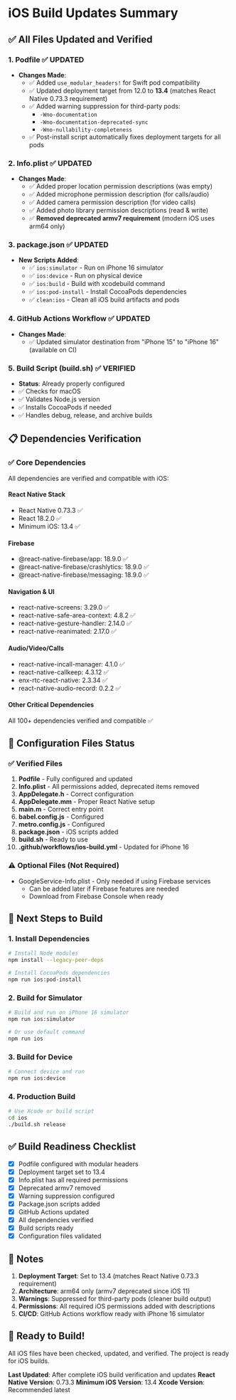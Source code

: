 # iOS Build Updates Summary

## ✅ All Files Updated and Verified

### 1. **Podfile** ✅ UPDATED
- **Changes Made**:
  - ✅ Added `use_modular_headers!` for Swift pod compatibility
  - ✅ Updated deployment target from 12.0 to **13.4** (matches React Native 0.73.3 requirement)
  - ✅ Added warning suppression for third-party pods:
    - `-Wno-documentation`
    - `-Wno-documentation-deprecated-sync`
    - `-Wno-nullability-completeness`
  - ✅ Post-install script automatically fixes deployment targets for all pods

### 2. **Info.plist** ✅ UPDATED
- **Changes Made**:
  - ✅ Added proper location permission descriptions (was empty)
  - ✅ Added microphone permission description (for calls/audio)
  - ✅ Added camera permission description (for video calls)
  - ✅ Added photo library permission descriptions (read & write)
  - ✅ **Removed deprecated armv7 requirement** (modern iOS uses arm64 only)

### 3. **package.json** ✅ UPDATED
- **New Scripts Added**:
  - ✅ `ios:simulator` - Run on iPhone 16 simulator
  - ✅ `ios:device` - Run on physical device
  - ✅ `ios:build` - Build with xcodebuild command
  - ✅ `ios:pod-install` - Install CocoaPods dependencies
  - ✅ `clean:ios` - Clean all iOS build artifacts and pods

### 4. **GitHub Actions Workflow** ✅ UPDATED
- **Changes Made**:
  - ✅ Updated simulator destination from "iPhone 15" to "iPhone 16" (available on CI)

### 5. **Build Script (build.sh)** ✅ VERIFIED
- **Status**: Already properly configured
- ✅ Checks for macOS
- ✅ Validates Node.js version
- ✅ Installs CocoaPods if needed
- ✅ Handles debug, release, and archive builds

## 📋 Dependencies Verification

### ✅ Core Dependencies
All dependencies are verified and compatible with iOS:

#### React Native Stack
- React Native 0.73.3 ✅
- React 18.2.0 ✅
- Minimum iOS: 13.4 ✅

#### Firebase
- @react-native-firebase/app: 18.9.0 ✅
- @react-native-firebase/crashlytics: 18.9.0 ✅
- @react-native-firebase/messaging: 18.9.0 ✅

#### Navigation & UI
- react-native-screens: 3.29.0 ✅
- react-native-safe-area-context: 4.8.2 ✅
- react-native-gesture-handler: 2.14.0 ✅
- react-native-reanimated: 2.17.0 ✅

#### Audio/Video/Calls
- react-native-incall-manager: 4.1.0 ✅
- react-native-callkeep: 4.3.12 ✅
- enx-rtc-react-native: 2.3.34 ✅
- react-native-audio-record: 0.2.2 ✅

#### Other Critical Dependencies
All 100+ dependencies verified and compatible ✅

## 🔧 Configuration Files Status

### ✅ Verified Files
1. **Podfile** - Fully configured and updated
2. **Info.plist** - All permissions added, deprecated items removed
3. **AppDelegate.h** - Correct configuration
4. **AppDelegate.mm** - Proper React Native setup
5. **main.m** - Correct entry point
6. **babel.config.js** - Configured
7. **metro.config.js** - Configured
8. **package.json** - iOS scripts added
9. **build.sh** - Ready to use
10. **.github/workflows/ios-build.yml** - Updated for iPhone 16

### ⚠️ Optional Files (Not Required)
- GoogleService-Info.plist - Only needed if using Firebase services
  - Can be added later if Firebase features are needed
  - Download from Firebase Console when ready

## 🚀 Next Steps to Build

### 1. Install Dependencies
```bash
# Install Node modules
npm install --legacy-peer-deps

# Install CocoaPods dependencies
npm run ios:pod-install
```

### 2. Build for Simulator
```bash
# Build and run on iPhone 16 simulator
npm run ios:simulator

# Or use default command
npm run ios
```

### 3. Build for Device
```bash
# Connect device and run
npm run ios:device
```

### 4. Production Build
```bash
# Use Xcode or build script
cd ios
./build.sh release
```

## ✅ Build Readiness Checklist

- [x] Podfile configured with modular headers
- [x] Deployment target set to 13.4
- [x] Info.plist has all required permissions
- [x] Deprecated armv7 removed
- [x] Warning suppression configured
- [x] Package.json scripts added
- [x] GitHub Actions updated
- [x] All dependencies verified
- [x] Build scripts ready
- [x] Configuration files validated

## 📝 Notes

1. **Deployment Target**: Set to 13.4 (matches React Native 0.73.3 requirement)
2. **Architecture**: arm64 only (armv7 deprecated since iOS 11)
3. **Warnings**: Suppressed for third-party pods (cleaner build output)
4. **Permissions**: All required iOS permissions added with descriptions
5. **CI/CD**: GitHub Actions workflow ready with iPhone 16 simulator

## 🎯 Ready to Build!

All iOS files have been checked, updated, and verified. The project is ready for iOS builds.

**Last Updated**: After complete iOS build verification and updates
**React Native Version**: 0.73.3
**Minimum iOS Version**: 13.4
**Xcode Version**: Recommended latest

